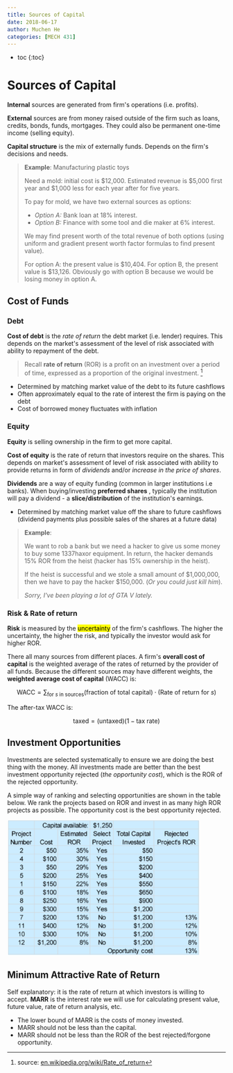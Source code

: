 ```yaml
---
title: Sources of Capital
date: 2018-06-17
author: Muchen He
categories: [MECH 431]
---
```




- toc
{:toc}

# Sources of Capital

**Internal** sources are generated from firm's operations (i.e. profits).

**External** sources are from money raised outside of the firm such as loans, credits, bonds, funds, mortgages. They could also be permanent one-time income (selling equity).

**Capital structure** is the mix of externally funds. Depends on the firm's decisions and needs.

> **Example**: Manufacturing plastic toys
>
> Need a mold: initial cost is \$12,000. Estimated revenue is \$5,000 first year and \$1,000 less for each year after for five years.
>
> To pay for mold, we have two external sources as options:
>
> - *Option A:* Bank loan at 18% interest.
> - *Option B:* Finance with some tool and die maker at 6% interest.
>
> We may find present worth of the total revenue of both options (using uniform and gradient present worth factor formulas to find present value).
>
> For option A: the present value is \$10,404. For option B, the present value is \$13,126. Obviously go with option B because we would be losing money in option A.



## Cost of Funds

### Debt

**Cost of debt** is the *rate of return* the debt market (i.e. lender) requires. This depends on the market's assessment of the level of risk associated with ability to repayment of the debt.

> Recall **rate of return** (ROR) is a profit on an investment over a period of time, expressed as a proportion of the original investment. [^1]

- Determined by matching market value of the debt to its future cashflows
- Often approximately equal to the rate of interest the firm is paying on the debt
- Cost of borrowed money fluctuates with inflation

### Equity

**Equity** is selling ownership in the firm to get more capital.

**Cost of equity** is the rate of return that investors require on the shares. This depends on market's assessment of level of risk associated with ability to provide returns in form of *dividends* and/or *increase in the price of shares*.

**Dividends** are a way of equity funding (common in larger institutions i.e banks). When buying/investing **preferred shares** , typically the institution will pay a dividend - a **slice/distribution** of the institution's earnings.

- Determined by matching market value off the share to future cashflows (dividend payments plus possible sales of the shares at a future data)

> **Example**:
>
> We want to rob a bank but we need a hacker to give us some money to buy some 1337haxor equipment. In return, the hacker demands 15% ROR from the heist (hacker has 15% ownership in the heist).
>
> If the heist is successful and we stole a small amount of \$1,000,000, then we have to pay the hacker \$150,000. (*Or you could just kill him*).
>
> *Sorry, I've been playing a lot of GTA V lately.*

### Risk & Rate of return

**Risk** is measured by the <mark>uncertainty</mark> of the firm's cashflows. The higher the uncertainty, the higher the risk, and typically the investor would ask for higher ROR.

There all many sources from different places. A firm's **overall cost of capital** is the weighted average of the rates of returned by the provider of all funds. Because the different sources may have different weights, the **weighted average cost of capital** (WACC) is:

$$
\text{WACC}=\sum_{\text{for }s\text{ in sources}}(\text{fraction of total capital})\cdot(\text{Rate of return for }s)
$$

The after-tax WACC is:

$$
\text{taxed}=(\text{untaxed})(1-\text{tax rate})
$$

## Investment Opportunities

Investments are selected systematically to ensure we are doing the best thing with the money. All investments made are better than the best investment opportunity rejected (*the opportunity cost*), which is the ROR of the rejected opportunity.

A simple way of ranking and selecting opportunities are shown in the table below. We rank the projects based on ROR and invest in as many high ROR projects as possible. The opportunity cost is the best opportunity rejected.

![1529269184647](assets/1529269184647.png)



## Minimum Attractive Rate of Return

Self explanatory: it is the rate of return at which investors is willing to accept. **MARR** is the interest rate we will use for calculating present value, future value, rate of return analysis, etc.

- The lower bound of MARR is the costs of money invested.
- MARR should not be less than the capital.
- MARR should not be less than the ROR of the best rejected/forgone opportunity.



[^1]: source: [en.wikipedia.org/wiki/Rate_of_return](en.wikipedia.org/wiki/Rate_of_return)

